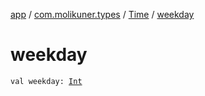 [app](../../index.md) / [com.molikuner.types](../index.md) / [Time](index.md) / [weekday](./weekday.md)

# weekday

`val weekday: `[`Int`](https://kotlinlang.org/api/latest/jvm/stdlib/kotlin/-int/index.html)